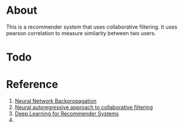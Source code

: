 # About
This is a recommender system that uses collaborative filtering. It uses pearson correlation to measure similarity between two users.

# Todo

# Reference
1. [Neural Network Backpropagation](https://brilliant.org/wiki/backpropagation/#:~:text=Backpropagation%2C%20short%20for%20%22backward%20propagation,to%20the%20neural%20network's%20weights.)
2. [Neural autoregressive approach to collaborative filtering](http://proceedings.mlr.press/v48/zheng16.pdf)
3. [Deep Learning for Recommender Systems](https://github.com/robi56/Deep-Learning-for-Recommendation-Systems)
4. 
